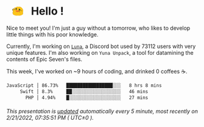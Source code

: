 <h1>   <img src="./spoink.gif" style="vertical-align:middle;" width="30px">   Hello ! </h1>

Nice to meet you! I'm just a guy without a tomorrow, who likes to develop little things with his poor knowledge.

Currently, I'm working on <a href='https://github.com/Asgarrrr/Luna'>`Luna`</a>, a Discord bot used by 73112 users with very unique features. I'm also working on `Yuna Unpack`, a tool for datamining the contents of Epic Seven's files.

This week, I've worked on ~9 hours of coding, and drinked 0 coffees ☕.

```
JavaScript │ 86.73%   █████████████████░░░   8 hrs 8 mins
     Swift │ 8.3%     ██░░░░░░░░░░░░░░░░░░   46 mins
       PHP │ 4.94%    █░░░░░░░░░░░░░░░░░░░   27 mins
```

###### This presentation is [updated](https://github.com/Asgarrrr) automatically every 5 minute, most recently on 2/21/2022, 07:35:51 PM ( UTC±0 ).